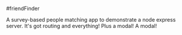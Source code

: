 #friendFinder

A survey-based people matching app to demonstrate a node express server. It's got routing and everything! Plus a modal! A modal!

